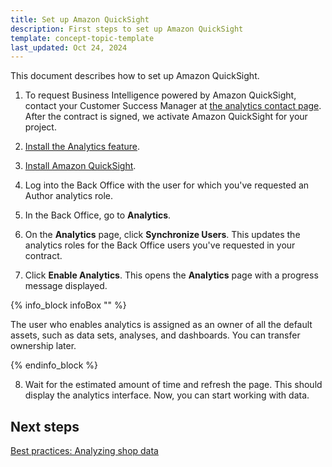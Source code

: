 ```yaml
---
title: Set up Amazon QuickSight
description: First steps to set up Amazon QuickSight
template: concept-topic-template
last_updated: Oct 24, 2024
---
```


This document describes how to set up Amazon QuickSight.

1. To request Business Intelligence powered by Amazon QuickSight, contact your Customer Success Manager at [the analytics contact page](https://now.spryker.com/contact-analytics).
  After the contract is signed, we activate Amazon QuickSight for your project.
2. [Install the Analytics feature](/docs/pbc/all/business-intelligence/{{page.version}}/install-the-analytics-feature.html).
3. [Install Amazon QuickSight](/docs/pbc/all/business-intelligence/{{page.version}}/amazon-quicksight-third-party-integration/install-amazon-quicksight.html).

4. Log into the Back Office with the user for which you've requested an Author analytics role.

5. In the Back Office, go to **Analytics**.

6. On the **Analytics** page, click **Synchronize Users**.
  This updates the analytics roles for the Back Office users you've requested in your contract.

7. Click **Enable Analytics**.
  This opens the **Analytics** page with a progress message displayed.

{% info_block infoBox "" %}

The user who enables analytics is assigned as an owner of all the default assets, such as data sets, analyses, and dashboards. You can transfer ownership later.

{% endinfo_block %}  


8. Wait for the estimated amount of time and refresh the page.
  This should display the analytics interface. Now, you can start working with data.

## Next steps

[Best practices: Analyzing shop data](/docs/pbc/all/business-intelligence/{{page.version}}/amazon-quicksight-third-party-integration/best-practices-analyzing-shop-data.html)  
